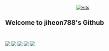 <div align="center"> 
  
[![Hits](https://hits.seeyoufarm.com/api/count/incr/badge.svg?url=https%3A%2F%2Fgithub.com%2Fjiheon788%2Fhit-counter&count_bg=%5bcdec&title_bg=%23000000&icon=&icon_color=%232B2929&title=hits&edge_flat=false)](https://hits.seeyoufarm.com)
  
</div>

## Welcome to jiheon788's Github


<br>
  

![](http://github-profile-summary-cards.vercel.app/api/cards/profile-details?username=jiheon788&theme=nord_dark)
![](http://github-profile-summary-cards.vercel.app/api/cards/repos-per-language?username=jiheon788&theme=nord_dark)
![](http://github-profile-summary-cards.vercel.app/api/cards/most-commit-language?username=jiheon788&theme=nord_dark)
![](http://github-profile-summary-cards.vercel.app/api/cards/stats?username=jiheon788&theme=nord_dark)
![](http://github-profile-summary-cards.vercel.app/api/cards/productive-time?username=jiheon788&theme=nord_dark&utcOffset=8)
  




